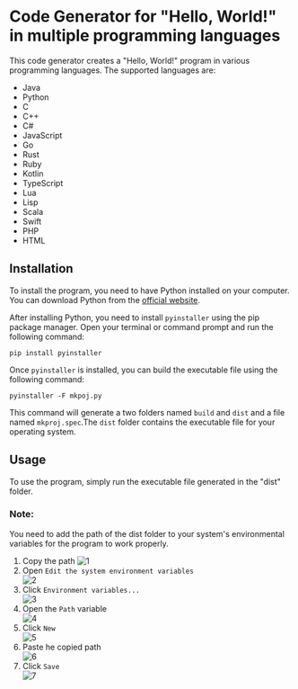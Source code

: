 # Code Generator for "Hello, World!" in multiple programming languages
This code generator creates a "Hello, World!" program in various programming languages. The supported languages are:

- Java
- Python
- C
- C++
- C#
- JavaScript
- Go
- Rust
- Ruby
- Kotlin
- TypeScript
- Lua
- Lisp
- Scala
- Swift
- PHP
- HTML


## Installation
To install the program, you need to have Python installed on your computer. You can download Python from the [official website](https://www.python.org/downloads/).

After installing Python, you need to install `pyinstaller`  using the pip package manager. Open your terminal or command prompt and run the following command:

`pip install pyinstaller`

Once `pyinstaller` is installed, you can build the executable file using the following command:

`pyinstaller -F mkpoj.py`

This command will generate a two folders named `build` and `dist` and a file named `mkproj.spec`.The `dist` folder contains the executable file for your operating system.

## Usage
To use the program, simply run the executable file generated in the "dist" folder.

### Note:
 You need to add the path of the dist folder to your system's environmental variables for the program to work properly.
 
1. Copy the path 
  ![1](https://user-images.githubusercontent.com/61713353/226621223-ca6f5bd8-180c-49ec-9185-e4224b0676c4.png)
2. Open `Edit the system environment variables`  
  ![2](https://user-images.githubusercontent.com/61713353/226621252-2a973ab7-10f7-4d7e-994b-7f2da6eaf496.png)
3. Click `Environment variables...`  
  ![3](https://user-images.githubusercontent.com/61713353/226621265-6ab77e4c-1d53-40e4-bad3-f365d844b1e5.png)
4. Open the `Path` variable  
  ![4](https://user-images.githubusercontent.com/61713353/226621291-ddf4ed19-dbcb-4e62-9f16-de02f99fd677.png)
5. Click `New`  
  ![5](https://user-images.githubusercontent.com/61713353/226621320-02b442e9-ba80-49f2-811d-241ff95edde7.png)
6. Paste he copied path  
  ![6](https://user-images.githubusercontent.com/61713353/226622046-1e03b552-d884-483f-8e6d-39386bf64a49.png)
7. Click `Save`  
  ![7](https://user-images.githubusercontent.com/61713353/226621327-d60f19ce-4029-45c4-b4f2-c9d82e3f7018.png)

 
